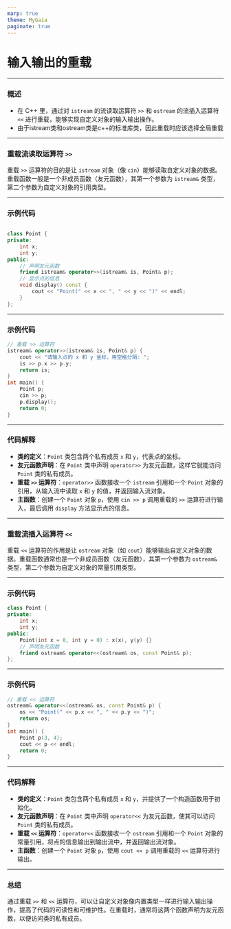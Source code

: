 ```yaml
---
marp: true
theme: MyGaia
paginate: true
---
```

<!-- _class: lead -->
# **输入输出的重载**

---

### **概述**
+ 在 C++ 里，通过对 `istream` 的流读取运算符 `>>` 和 `ostream` 的流插入运算符 `<<` 进行重载，能够实现自定义对象的输入输出操作。
+ 由于istream类和ostream类是c++的标准库类，因此重载时应该选择全局重载

---

### **重载流读取运算符 `>>`**

重载 `>>` 运算符的目的是让 `istream` 对象（像 `cin`）能够读取自定义对象的数据。重载函数一般是一个非成员函数（友元函数），其第一个参数为 `istream&` 类型，第二个参数为自定义对象的引用类型。

---

### **示例代码**
```cpp

class Point {
private:
    int x;
    int y;
public:
    // 声明友元函数
    friend istream& operator>>(istream& is, Point& p);
    // 显示点的信息
    void display() const {
        cout << "Point(" << x << ", " << y << ")" << endl;
    }
};
```

---

### **示例代码**

```cpp
// 重载 >> 运算符
istream& operator>>(istream& is, Point& p) {
    cout << "请输入点的 x 和 y 坐标，用空格分隔: ";
    is >> p.x >> p.y;
    return is;
}
int main() {
    Point p;
    cin >> p;
    p.display();
    return 0;
}
```

---

### **代码解释**
- **类的定义**：`Point` 类包含两个私有成员 `x` 和 `y`，代表点的坐标。
- **友元函数声明**：在 `Point` 类中声明 `operator>>` 为友元函数，这样它就能访问 `Point` 类的私有成员。
- **重载 `>>` 运算符**：`operator>>` 函数接收一个 `istream` 引用和一个 `Point` 对象的引用，从输入流中读取 `x` 和 `y` 的值，并返回输入流对象。
- **主函数**：创建一个 `Point` 对象 `p`，使用 `cin >> p` 调用重载的 `>>` 运算符进行输入，最后调用 `display` 方法显示点的信息。

---

### **重载流插入运算符 `<<`**

重载 `<<` 运算符的作用是让 `ostream` 对象（如 `cout`）能够输出自定义对象的数据。重载函数通常也是一个非成员函数（友元函数），其第一个参数为 `ostream&` 类型，第二个参数为自定义对象的常量引用类型。

---

### **示例代码**
```cpp
class Point {
private:
    int x;
    int y;
public:
    Point(int x = 0, int y = 0) : x(x), y(y) {}
    // 声明友元函数
    friend ostream& operator<<(ostream& os, const Point& p);
};
```

---

### **示例代码**

```cpp
// 重载 << 运算符
ostream& operator<<(ostream& os, const Point& p) {
    os << "Point(" << p.x << ", " << p.y << ")";
    return os;
}
int main() {
    Point p(3, 4);
    cout << p << endl;
    return 0;
}
```

---

### **代码解释**

- **类的定义**：`Point` 类包含两个私有成员 `x` 和 `y`，并提供了一个构造函数用于初始化。
- **友元函数声明**：在 `Point` 类中声明 `operator<<` 为友元函数，使其可以访问 `Point` 类的私有成员。
- **重载 `<<` 运算符**：`operator<<` 函数接收一个 `ostream` 引用和一个 `Point` 对象的常量引用，将点的信息输出到输出流中，并返回输出流对象。
- **主函数**：创建一个 `Point` 对象 `p`，使用 `cout << p` 调用重载的 `<<` 运算符进行输出。

---

### **总结**
通过重载 `>>` 和 `<<` 运算符，可以让自定义对象像内置类型一样进行输入输出操作，提高了代码的可读性和可维护性。在重载时，通常将这两个函数声明为友元函数，以便访问类的私有成员。 